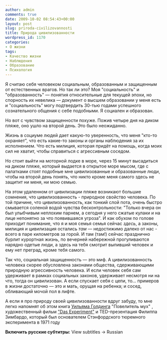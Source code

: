 ```yaml
---
author: admin
comments: true
date: 2009-10-02 08:54:43+00:00
layout: post
slug: priroda-civilizovannosti
title: Природа цивилизованности
wordpress_id: 1170
categories:
- О жизни
tags:
- Качество жизни
- Наблюдения
- Образование
- Психология
---
```


Я считаю себя человеком социальным, образованным и защищенным от естественных врагов. Но так ли это?
Моя "социальность" и "образованность" — понятия относительные для текущей эпохи, но спорность их невелика — документ о высшем образовании у меня есть и "социальность" могу подтвердить 30-тью годами успешного сознательного общения с себе подобными. Я социален и образован.

Но вот с чувством защищенности похуже. Пожив четыре дня на диком пляже, оно ушло на второй день. Это было неожиданно.<!-- more -->

Жизнь в социуме людей дает какую-то уверенность, что меня "кто-то охраняет", что есть какие-то законы и органы наблюдения за их исполнением. Что есть милиция, которая придёт на помощь, когда моих сил не хватит, чтобы справиться с агрессивным соседом.

Но стоит выйти на моторной лодке в море, через 15 минут высадиться на диком пляже, который выдается в открытое море мысом, где с палатками стоят подобные мне цивилизованные и образованные люди, чтобы на второй день понять, что никто кроме меня самого здесь не защитит ни меня, ни мою семью.

На этом удаленном от цивилизации пляже возникают большие сомнения, что цивилизованность - природное свойство человека. По той причине, что цивилизованность, как тонкий слой пота, очень быстро смывается соленой водой чувства бесконтрольности: "Только вчера он был улыбчивым неплохим парнем, а сегодня у него сжатые кулаки и на лице непонятно за что появившаяся угроза". И как обухом по голове приходит понимание, что я и моя семья семья сейчас _здесь_, а законы, милиция и цивилизация остались _там_ — недостижимо далеко от нас - всего в паре километров за горой. И там (там!) сейчас празднично бурлит курортная жизнь, по вечерней  набережной прогуливаются нарядно одетые люди, а здесь на тебя смотрит выпивший человек и ему нет преград, кроме тебя самого.

Так что, социальная защищенность — это миф. А цивилизованность человека скорее обусловлена законами общества, сдерживающими природную агрессивность человека. И если человек себя сам удерживает в рамках социальных законов, удерживает несмотря ни на что, тогда он цивилизован. А если спускает себя с цепи, то... примеров в жизни достаточно — это и мать, орущая на ребенка; и сосед, обливающий мочой пол в лифте.

А если я про природу своей цивилизованности вдруг забуду, то мне легко напомнят об этом книга [Уильяма Голдинга](http://slovari.yandex.ru/dict/krugosvet/article/0/0b/1003034.htm) "Повелитель мух" , художественный фильм ["Das Experiment"](http://www.kinokopilka.ru/movies/2202-eksperiment) и TED-презентация Филиппа Зимбардо, который был основателем Стэнфордского тюремного эксперимента в 1971 году



**Включить русские субтитры:** View subtitles -> Russian
